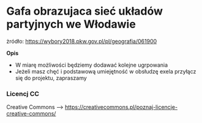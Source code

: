 # Gafa obrazujaca sieć układów partyjnych we Włodawie #  

żródło: https://wybory2018.pkw.gov.pl/pl/geografia/061900

**Opis**
+  W miarę możliwości będziemy dodawać kolejne ugrpowania 
+  Jeżeli masz chęć i podstawową umiejętność w obsłudzę exela przyłącz się do projektu, zapraszamy 

### Licencj CC ###
 Creative Commons -->  https://creativecommons.pl/poznaj-licencje-creative-commons/
